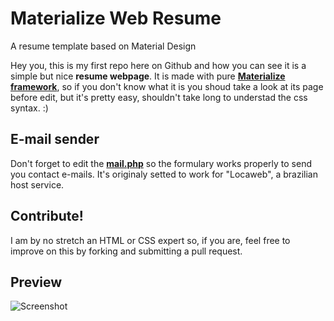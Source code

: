 # Materialize Web Resume
A resume template based on Material Design

Hey you, this is my first repo here on Github and how you can see it is a simple but nice **resume webpage**.
It is made with pure **[Materialize framework](http://materializecss.com/)**, so if you don't know what it is you shoud take a look at its page before edit, but it's pretty easy, shouldn't take long to understad the css syntax. :)

E-mail sender
-------
Don't forget to edit the **[mail.php](mail.php)** so the formulary works properly to send you contact e-mails. It's originaly setted to work for "Locaweb", a brazilian host service.

Contribute!
-------
I am by no stretch an HTML or CSS expert so, if you are, feel free to improve on this by forking and submitting a pull request. 

Preview
-------
![Screenshot](http://i.imgur.com/lAw94pS.png "Preview of the page")
